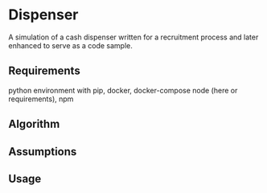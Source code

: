# Dispenser
A simulation of a cash dispenser written for a recruitment process and
later enhanced to serve as a code sample.

## Requirements
python environment with pip, docker, docker-compose
node (here or requirements), npm

## Algorithm

## Assumptions

## Usage
